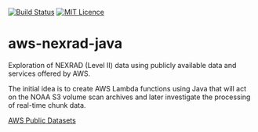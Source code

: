 [![Build Status](https://travis-ci.org/SuperEvenSteven/aws-nexrad-java.svg?branch=master)](https://travis-ci.org/SuperEvenSteven/aws-nexrad-java) [![MIT Licence](https://badges.frapsoft.com/os/mit/mit.svg?v=103)](https://opensource.org/licenses/mit-license.php)

# aws-nexrad-java
Exploration of NEXRAD (Level II) data using publicly available data and services offered by AWS.

The initial idea is to create AWS Lambda functions using Java that will act on the NOAA S3 volume scan archives and later investigate the processing of real-time chunk data.

[AWS Public Datasets](https://aws.amazon.com/public-datasets/nexrad/)
